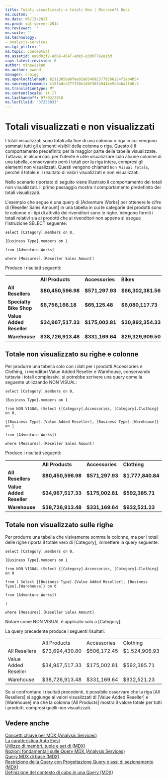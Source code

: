 ```yaml
---
title: Totali visualizzati e totali Non | Microsoft Docs
ms.custom: ''
ms.date: 06/13/2017
ms.prod: sql-server-2014
ms.reviewer: ''
ms.suite: ''
ms.technology:
- analysis-services
ms.tgt_pltfrm: ''
ms.topic: conceptual
ms.assetid: ea9d02f2-a668-4547-ade5-e3d077a2e1bd
caps.latest.revision: 6
author: minewiskan
ms.author: owend
manager: craigg
ms.openlocfilehash: b211305babfee92a85469257795b6124f2ab4b54
ms.sourcegitcommit: c18fadce27f330e1d4f36549414e5c84ba2f46c2
ms.translationtype: MT
ms.contentlocale: it-IT
ms.lasthandoff: 07/02/2018
ms.locfileid: "37253033"
---
```

# <a name="visual-totals-and-non-visual-totals"></a>Totali visualizzati e non visualizzati
  I totali visualizzati sono totali alla fine di una colonna o riga in cui vengono sommati tutti gli elementi visibili della colonna o riga. Questo è il comportamento predefinito per la maggior parte delle tabelle visualizzate. Tuttavia, in alcuni casi per l'utente è utile visualizzare solo alcune colonne di una tabella, conservando però i totali per la riga intera, compresi gli elementi non visualizzati. Questi vengono chiamati `Non Visual Totals`, perché il totale è il risultato di valori visualizzati e non visualizzati.  
  
 Nello scenario riportato di seguito viene illustrato il comportamento dei totali non visualizzati. Il primo passaggio mostra il comportamento predefinito dei totali visualizzati.  
  
 L'esempio che segue è una query di [Adventure Works] per ottenere le cifre di [Reseller Sales Amount] in una tabella in cui le categorie dei prodotti sono le colonne e i tipi di attività dei rivenditori sono le righe. Vengono forniti i totali relativi sia ai prodotti che ai rivenditori non appena si esegue l'istruzione SELECT seguente:  
  
 `select [Category].members on 0,`  
  
 `[Business Type].members on 1`  
  
 `from [Adventure Works]`  
  
 `where [Measures].[Reseller Sales Amount]`  
  
 Produce i risultati seguenti:  
  
|||||||  
|-|-|-|-|-|-|  
||**All Products**|**Accessories**|**Bikes**|**Clothing**|**Components**|  
|**All Resellers**|**$80,450,596.98**|**$571,297.93**|**$66,302,381.56**|**$1,777,840.84**|**$11,799,076.66**|  
|**Specialty Bike Shop**|**$6,756,166.18**|**$65,125.48**|**$6,080,117.73**|**$252,933.91**|**$357,989.07**|  
|**Value Added Reseller**|**$34,967,517.33**|**$175,002.81**|**$30,892,354.33**|**$592,385.71**|**$3,307,774.48**|  
|**Warehouse**|**$38,726,913.48**|**$331,169.64**|**$29,329,909.50**|**$932,521.23**|**$8,133,313.11**|  
  
## <a name="non-visual-on-rows-and-columns"></a>Totale non visualizzato su righe e colonne  
 Per produrre una tabella solo con i dati per i prodotti Accessories e Clothing, i rivenditori Value Added Reseller e Warehouse, conservando tuttavia i totali complessivi, si potrebbe scrivere una query come la seguente utilizzando NON VISUAL:  
  
 `select [Category].members on 0,`  
  
 `[Business Type].members on 1`  
  
 `from NON VISUAL (Select {[Category].Accessories, [Category].Clothing} on 0,`  
  
 `{[Business Type].[Value Added Reseller], [Business Type].[Warehouse]} on 1`  
  
 `from [Adventure Works])`  
  
 `where [Measures].[Reseller Sales Amount]`  
  
 Produce i risultati seguenti:  
  
|||||  
|-|-|-|-|  
||**All Products**|**Accessories**|**Clothing**|  
|**All Resellers**|**$80,450,596.98**|**$571,297.93**|**$1,777,840.84**|  
|**Value Added Reseller**|**$34,967,517.33**|**$175,002.81**|**$592,385.71**|  
|**Warehouse**|**$38,726,913.48**|**$331,169.64**|**$932,521.23**|  
  
## <a name="non-visual-on-rows"></a>Totale non visualizzato sulle righe  
 Per produrre una tabella che visivamente somma le colonne, ma per i totali delle righe riporta il totale vero di [Category], immettere la query seguente:  
  
 `select [Category].members on 0,`  
  
 `[Business Type].members on 1`  
  
 `from NON VISUAL (Select {[Category].Accessories, [Category].Clothing} on 0`  
  
 `from ( Select {[Business Type].[Value Added Reseller], [Business Type].[Warehouse]} on 0`  
  
 `from [Adventure Works])`  
  
 `)`  
  
 `where [Measures].[Reseller Sales Amount]`  
  
 Notare come NON VISUAL è applicato solo a [Category].  
  
 La query precedente produce i seguenti risultati:  
  
|||||  
|-|-|-|-|  
||All Products|Accessories|Clothing|  
|All Resellers|$73,694,430.80|$506,172.45|$1,524,906.93|  
|Value Added Reseller|$34,967,517.33|$175,002.81|$592,385.71|  
|Warehouse|$38,726,913.48|$331,169.64|$932,521.23|  
  
 Se si confrontano i risultati precedenti, è possibile osservare che la riga [All Resellers] si aggiunge ai valori visualizzati di [Value Added Reseller] e [Warehouse] ma che la colonna [All Products] mostra il valore totale per tutti i prodotti, compresi quelli non visualizzati.  
  
## <a name="see-also"></a>Vedere anche  
 [Concetti chiave per MDX &#40;Analysis Services&#41;](../key-concepts-in-mdx-analysis-services.md)   
 [La caratteristica Auto Exist](autoexists.md)   
 [Utilizzo di membri, tuple e set di &#40;MDX&#41;](working-with-members-tuples-and-sets-mdx.md)   
 [Nozioni fondamentali sulle Query MDX &#40;Analysis Services&#41;](mdx-query-fundamentals-analysis-services.md)   
 [Query MDX di base &#40;MDX&#41;](mdx-query-the-basic-query.md)   
 [Restrizione della Query con Progettazione Query e assi di sezionamento &#40;MDX&#41;](mdx-query-and-slicer-axes-restricting-the-query.md)   
 [Definizione del contesto di cubo in una Query &#40;MDX&#41;](establishing-cube-context-in-a-query-mdx.md)  
  
  
